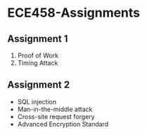 # ECE458-Assignments

## Assignment 1

1. Proof of Work
2. Timing Attack

## Assignment 2

- SQL injection
- Man-in-the-middle attack
- Cross-site request forgery
- Advanced Encryption Standard

